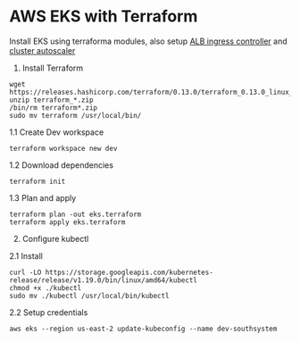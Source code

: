 # AWS EKS with Terraform

Install EKS using terraforma modules, also setup [ALB ingress controller](https://github.com/kubernetes-sigs/aws-alb-ingress-controller) and [cluster autoscaler](https://docs.aws.amazon.com/eks/latest/userguide/cluster-autoscaler.html)

1. Install Terraform

```shell
wget https://releases.hashicorp.com/terraform/0.13.0/terraform_0.13.0_linux_amd64.zip
unzip terraform_*.zip
/bin/rm terraform*.zip
sudo mv terraform /usr/local/bin/
```

1.1 Create Dev workspace

```shell
terraform workspace new dev
```

1.2 Download dependencies

```shell
terraform init
```

1.3 Plan and apply 

```shell
terraform plan -out eks.terraform
terraform apply eks.terraform 
```

2. Configure kubectl

2.1 Install

```shell 
curl -LO https://storage.googleapis.com/kubernetes-release/release/v1.19.0/bin/linux/amd64/kubectl
chmod +x ./kubectl
sudo mv ./kubectl /usr/local/bin/kubectl
```

2.2 Setup credentials

```shell
aws eks --region us-east-2 update-kubeconfig --name dev-southsystem
```

